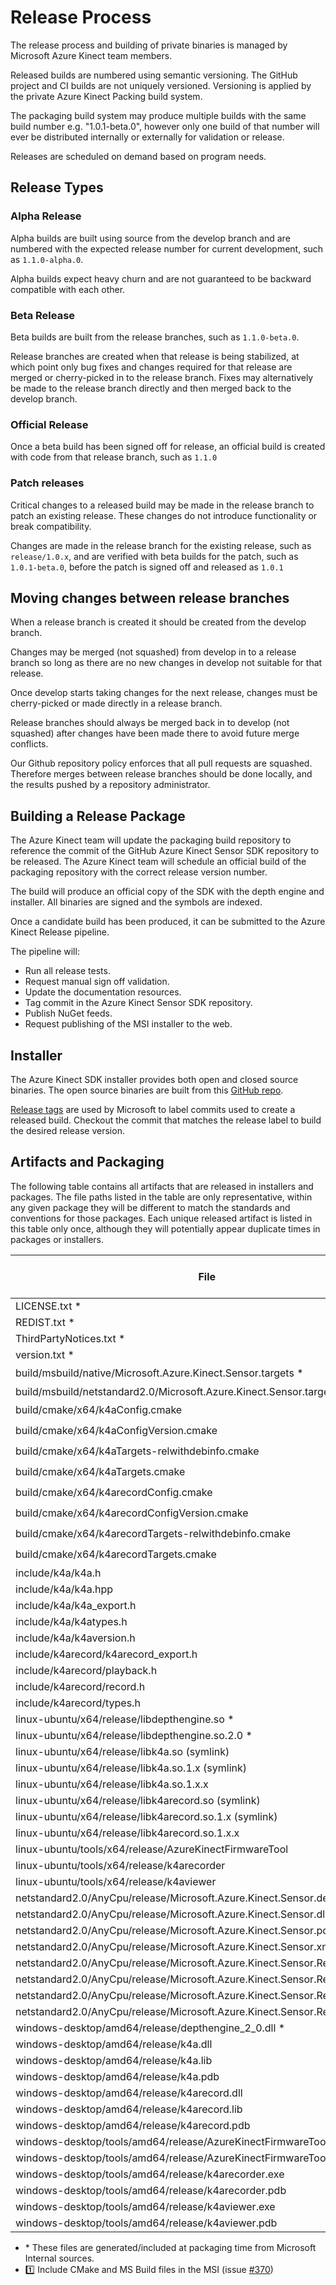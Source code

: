 # Release Process

The release process and building of private binaries is managed by Microsoft Azure Kinect team members.

Released builds are numbered using semantic versioning. The GitHub project and CI builds are not uniquely versioned. 
Versioning is applied by the private Azure Kinect Packing build system.

The packaging build system may produce multiple builds with the same build number e.g. "1.0.1-beta.0", however only 
one build of that number will ever be distributed internally or externally for validation or release.

Releases are scheduled on demand based on program needs.

## Release Types

### Alpha Release

Alpha builds are built using source from the develop branch and are numbered with the
expected release number for current development, such as `1.1.0-alpha.0`.

Alpha builds expect heavy churn and are not guaranteed to be backward compatible with each other.

### Beta Release

Beta builds are built from the release branches, such as `1.1.0-beta.0`.

Release branches are created when that release is being stabilized, at which point only bug fixes and changes 
required for that release are merged or cherry-picked in to the release branch. Fixes may alternatively be made 
to the release branch directly and then merged back to the develop branch.

### Official Release

Once a beta build has been signed off for release, an official build is created with code from that release branch,
such as `1.1.0`

### Patch releases

Critical changes to a released build may be made in the release branch to patch an existing release. These
changes do not introduce functionality or break compatibility.

Changes are made in the release branch for the existing release, such as `release/1.0.x`, and are verified with beta
builds for the patch, such as `1.0.1-beta.0`, before the patch is signed off and released as `1.0.1`

## Moving changes between release branches

When a release branch is created it should be created from the develop branch.

Changes may be merged (not squashed) from develop in to a release branch so long as there are no new
changes in develop not suitable for that release.

Once develop starts taking changes for the next release, changes must be cherry-picked or made
directly in a release branch.

Release branches should always be merged back in to develop (not squashed) after changes have been made
there to avoid future merge conflicts.

Our Github repository policy enforces that all pull requests are squashed. Therefore merges between
release branches should be done locally, and the results pushed by a repository administrator.

## Building a Release Package

The Azure Kinect team will update the packaging build repository to reference the commit of the GitHub
Azure Kinect Sensor SDK repository to be released.
The Azure Kinect team will schedule an official build of the packaging repository with the correct
release version number.

The build will produce an official copy of the SDK with the depth engine and installer. All binaries
are signed and the symbols are indexed.

Once a candidate build has been produced, it can be submitted to the Azure Kinect Release pipeline.

The pipeline will:

* Run all release tests.
* Request manual sign off validation.
* Update the documentation resources.
* Tag commit in the Azure Kinect Sensor SDK repository.
* Publish NuGet feeds.
* Request publishing of the MSI installer to the web.

## Installer

The Azure Kinect SDK installer provides both open and closed source binaries. The open source binaries are built from
this [GitHub repo](https://github.com/Microsoft/Azure-Kinect-Sensor-SDK).

[Release tags](https://github.com/Microsoft/Azure-Kinect-Sensor-SDK/releases) are used by Microsoft to label commits
used to create a released build. Checkout the commit that matches the release label to build the desired release version.

## Artifacts and Packaging
The following table contains all artifacts that are released in installers and packages. The file paths listed in the table are only representative, within any given package they will be different to match the standards and conventions for those packages. Each unique released artifact is listed in this table only once, although they will potentially appear duplicate times in packages or installers.

File                                                           | MSI                | NuGet              | Runtime Debian Package             | Development Debian Package         | Tooling Debian Package
----------------------------------------------------------------------------- | ------------------ | ------------------ | ------------------ | ------------------ | -----------------
LICENSE.txt \*                                                                | :white_check_mark: | :white_check_mark: | :white_check_mark: | :white_check_mark: | :white_check_mark:
REDIST.txt \*                                                                 | :white_check_mark: | :white_check_mark: | :white_check_mark: | :white_check_mark: | :white_check_mark:
ThirdPartyNotices.txt \*                                                      | :white_check_mark: | :white_check_mark: | :white_check_mark: | :white_check_mark: | :white_check_mark:
version.txt \*                                                                | :white_check_mark: | :white_check_mark: | :white_check_mark: | :white_check_mark: | :white_check_mark:
build/msbuild/native/Microsoft.Azure.Kinect.Sensor.targets \*                 | :one:              | :white_check_mark: |                    |                    |
build/msbuild/netstandard2.0/Microsoft.Azure.Kinect.Sensor.targets \*         | :white_check_mark: | :white_check_mark: |                    |                    |
build/cmake/x64/k4aConfig.cmake                                               | :one:              | :one:              |                    | :white_check_mark: |
build/cmake/x64/k4aConfigVersion.cmake                                        | :one:              | :one:              |                    | :white_check_mark: |
build/cmake/x64/k4aTargets-relwithdebinfo.cmake                               | :one:              | :one:              |                    | :white_check_mark: |
build/cmake/x64/k4aTargets.cmake                                              | :one:              | :one:              |                    | :white_check_mark: |
build/cmake/x64/k4arecordConfig.cmake                                         | :one:              | :one:              |                    | :white_check_mark: |
build/cmake/x64/k4arecordConfigVersion.cmake                                  | :one:              | :one:              |                    | :white_check_mark: |
build/cmake/x64/k4arecordTargets-relwithdebinfo.cmake                         | :one:              | :one:              |                    | :white_check_mark: |
build/cmake/x64/k4arecordTargets.cmake                                        | :one:              | :one:              |                    | :white_check_mark: |
include/k4a/k4a.h                                                             | :white_check_mark: | :white_check_mark: |                    | :white_check_mark: |
include/k4a/k4a.hpp                                                           | :white_check_mark: | :white_check_mark: |                    | :white_check_mark: |
include/k4a/k4a_export.h                                                      | :white_check_mark: | :white_check_mark: |                    | :white_check_mark: |
include/k4a/k4atypes.h                                                        | :white_check_mark: | :white_check_mark: |                    | :white_check_mark: |
include/k4a/k4aversion.h                                                      | :white_check_mark: | :white_check_mark: |                    | :white_check_mark: |
include/k4arecord/k4arecord_export.h                                          | :white_check_mark: | :white_check_mark: |                    | :white_check_mark: |
include/k4arecord/playback.h                                                  | :white_check_mark: | :white_check_mark: |                    | :white_check_mark: |
include/k4arecord/record.h                                                    | :white_check_mark: | :white_check_mark: |                    | :white_check_mark: |
include/k4arecord/types.h                                                     | :white_check_mark: | :white_check_mark: |                    | :white_check_mark: |
linux-ubuntu/x64/release/libdepthengine.so \*                                 |                    |                    | :white_check_mark: |                    |
linux-ubuntu/x64/release/libdepthengine.so.2.0 \*                             |                    |                    | :white_check_mark: |                    |
linux-ubuntu/x64/release/libk4a.so (symlink)                                  |                    |                    |                    | :white_check_mark: |
linux-ubuntu/x64/release/libk4a.so.1.x (symlink)                              |                    |                    | :white_check_mark: |                   |
linux-ubuntu/x64/release/libk4a.so.1.x.x                                      |                    |                    | :white_check_mark: |                    |
linux-ubuntu/x64/release/libk4arecord.so (symlink)                            |                    |                    |                    | :white_check_mark: |
linux-ubuntu/x64/release/libk4arecord.so.1.x (symlink)                        |                    |                    | :white_check_mark: |                    |
linux-ubuntu/x64/release/libk4arecord.so.1.x.x                                |                    |                    | :white_check_mark: |                    |
linux-ubuntu/tools/x64/release/AzureKinectFirmwareTool                        |                    |                    |                    |                    | :white_check_mark:
linux-ubuntu/tools/x64/release/k4arecorder                                    |                    |                    |                    |                    | :white_check_mark:
linux-ubuntu/tools/x64/release/k4aviewer                                      |                    |                    |                    |                    | :white_check_mark:
netstandard2.0/AnyCpu/release/Microsoft.Azure.Kinect.Sensor.deps.json         | :white_check_mark: | :white_check_mark: |                    |                    |
netstandard2.0/AnyCpu/release/Microsoft.Azure.Kinect.Sensor.dll               | :white_check_mark: | :white_check_mark: |                    |                    |
netstandard2.0/AnyCpu/release/Microsoft.Azure.Kinect.Sensor.pdb               | :white_check_mark: | :white_check_mark: |                    |                    |
netstandard2.0/AnyCpu/release/Microsoft.Azure.Kinect.Sensor.xml               | :white_check_mark: | :white_check_mark: |                    |                    |
netstandard2.0/AnyCpu/release/Microsoft.Azure.Kinect.Sensor.Record.deps.json  | :white_check_mark: | :white_check_mark: |                    |                    |
netstandard2.0/AnyCpu/release/Microsoft.Azure.Kinect.Sensor.Record.dll        | :white_check_mark: | :white_check_mark: |                    |                    |
netstandard2.0/AnyCpu/release/Microsoft.Azure.Kinect.Sensor.Record.pdb        | :white_check_mark: | :white_check_mark: |                    |                    |
netstandard2.0/AnyCpu/release/Microsoft.Azure.Kinect.Sensor.Record.xml        | :white_check_mark: | :white_check_mark: |                    |                    |
windows-desktop/amd64/release/depthengine_2_0.dll \*                          | :white_check_mark: | :white_check_mark: |                    |                    |
windows-desktop/amd64/release/k4a.dll                                         | :white_check_mark: | :white_check_mark: |                    |                    |
windows-desktop/amd64/release/k4a.lib                                         | :white_check_mark: | :white_check_mark: |                    |                    |
windows-desktop/amd64/release/k4a.pdb                                         | :white_check_mark: | :white_check_mark: |                    |                    |
windows-desktop/amd64/release/k4arecord.dll                                   | :white_check_mark: | :white_check_mark: |                    |                    |
windows-desktop/amd64/release/k4arecord.lib                                   | :white_check_mark: | :white_check_mark: |                    |                    |
windows-desktop/amd64/release/k4arecord.pdb                                   | :white_check_mark: | :white_check_mark: |                    |                    |
windows-desktop/tools/amd64/release/AzureKinectFirmwareTool.exe               | :white_check_mark: |                    |                    |                    |
windows-desktop/tools/amd64/release/AzureKinectFirmwareTool.pdb               | :white_check_mark: |                    |                    |                    |
windows-desktop/tools/amd64/release/k4arecorder.exe                           | :white_check_mark: |                    |                    |                    |
windows-desktop/tools/amd64/release/k4arecorder.pdb                           | :white_check_mark: |                    |                    |                    |
windows-desktop/tools/amd64/release/k4aviewer.exe                             | :white_check_mark: |                    |                    |                    |
windows-desktop/tools/amd64/release/k4aviewer.pdb                             | :white_check_mark: |                    |                    |                    |

* \* These files are generated/included at packaging time from Microsoft Internal sources.
* :one: Include CMake and MS Build files in the MSI (issue [#370](https://github.com/microsoft/Azure-Kinect-Sensor-SDK/issues/370))
